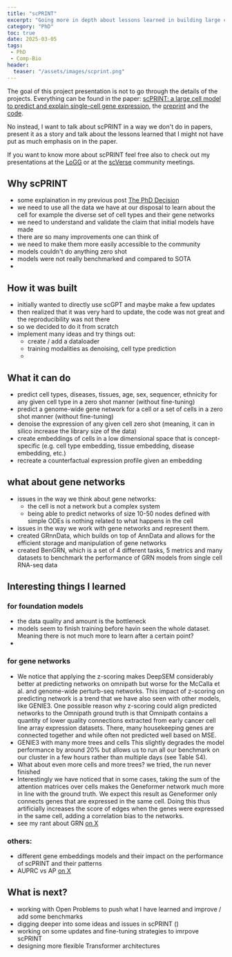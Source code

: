 ```yaml
---
title: "scPRINT"
excerpt: "Going more in depth about lessons learned in building large cell models"
category: "PhD"
toc: true
date: 2025-03-05
tags:
 - PhD
 - Comp-Bio
header:
  teaser: "/assets/images/scprint.png"
---
```


The goal of this project presentation is not to go through the details of the projects. Everything can be found in the paper: [scPRINT: a large cell model to predict and explain single-cell gene expression](https://www.biorxiv.org/content/10.1101/2024.09.10.556945v1), the [preprint](https://www.biorxiv.org/content/10.1101/2024.09.10.556945v1) and the [code](https://github.com/jkobject/scPRINT).

No instead, I want to talk about scPRINT in a way we don't do in papers, present it as a story and talk about the lessons learned that I might not have put as much emphasis on in the paper.

If you want to know more about scPRINT feel free also to check out my presentations at the [LoGG](https://www.youtube.com/watch?v=s9_DZz9E1To&t=1645s) or at the [scVerse](https://www.youtube.com/@scverse) community meetings.

## Why scPRINT

- some explaination in my previous post [The PhD Decision](https://www.jkobject.com/blog/the-phd-decision-grn-foundation-model/)
- we need to use all the data we have at our disposal to learn about the cell for example the diverse set of cell types and their gene networks
- we need to understand and validate the claim that initial models have made
- there are so many improvements one can think of
- we need to make them more easily accessible to the community
- models couldn't do anything zero shot
- models were not really benchmarked and compared to SOTA
- 

## How it was built

- initially wanted to directly use scGPT and maybe make a few updates
- then realized that it was very hard to update, the code was not great and the reproducibility was not there
- so we decided to do it from scratch
- implement many ideas and try things out:
  - create / add a dataloader
  - training modalities as denoising, cell type prediction
  - 

## What it can do

- predict cell types, diseases, tissues, age, sex, sequencer, ethnicity for any given cell type in a zero shot manner (without fine-tuning)
- predict a genome-wide gene network for a cell or a set of cells in a zero shot manner (without fine-tuning)
- denoise the expression of any given cell zero shot (meaning, it can in silico increase the library size of the data)
- create embeddings of cells in a low dimensional space that is concept-specific (e.g. cell type embedding, tissue embedding, disease embedding, etc.)
- recreate a counterfactual expression profile given an embedding

## what about gene networks

- issues in the way we think about gene networks:
  - the cell is not a network but a complex system
  - being able to predict networks of size 10-50 nodes defined with simple ODEs is nothing related to what happens in the cell
- issues in the way we work with gene networks and represent them.
- created GRnnData, which builds on top of AnnData and allows for the efficient storage and manipulation of gene networks
- created BenGRN, which is a set of 4 different tasks, 5 metrics and many datasets to benchmark the performance of GRN models from single cell RNA-seq data

## Interesting things I learned

### for foundation models

- the data quality and amount is the bottleneck
- models seem to finish training before havin seen the whole dataset. Meaning there is not much more to learn after a certain point?
- 

### for gene networks

- We notice that applying the z-scoring makes DeepSEM considerably better at predicting networks on omnipath but worse for the McCalla et al. and genome-wide perturb-seq networks. This impact of z-scoring on predicting network is a trend that we have also seen with other models, like GENIE3. One possible reason why z-scoring could align predicted networks to the Omnipath ground truth is that Omnipath contains a quantity of lower quality connections extracted from early cancer cell line array expression datasets. There, many housekeeping genes are connected together and while often not predicted well based on MSE.
- GENIE3 with many more trees and cells This slightly degrades the model performance by around 20% but allows us to run all our benchmark on our cluster in a few hours rather than multiple days (see Table S4).
- What about even more cells and more trees? we tried, the run never finished
- Interestingly we have noticed that in some cases, taking the sum of the attention matrices over cells makes the Geneformer network much more in line with the ground truth. We expect this result as Geneformer only connects genes that are expressed in the same cell. Doing this thus artificially increases the score of edges when the genes were expressed in the same cell, adding a correlation bias to the networks.
- see my rant about GRN [on X](https://x.com/jkobject/status/1831989215485169762)

### others:

- different gene embeddings models and their impact on the performance of scPRINT and their patterns 
- AUPRC vs AP [on X](https://x.com/jkobject/status/1830966823229313109)

## What is next?

- working with Open Problems to push what I have learned and improve / add some benchmarks
- digging deeper into some ideas and issues in scPRINT ()
- working on some updates and fine-tuning strategies to imrpove scPRINT
- designing more flexible Transformer architectures